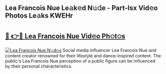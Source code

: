 ## Lea Francois Nue Le𝚊k𝚎d N𝚞𝚍e - Part-Isx Vid𝚎o Photos Le𝚊ks KWEHr

# <h2><a href="http://fb38km0.evod.top/?m=Lea+Francois+Nue">🔗 👉🔴 Lea Francois Nue Vid𝚎o Ph𝚘t𝚘s</a></h2>

[![Lea Francois Nue N𝚞d𝚎s](https://i.imgur.com/8V9OHl7.gif)](http://fb38km0.evod.top/?m=Lea+Francois+Nue)
Social media influencer Lea Francois Nue and content creator renowned for their lifestyle and dance-inspired content. The public's Lea Francois Nue perception of a public figure can be influenced by their personal characteristics. 
